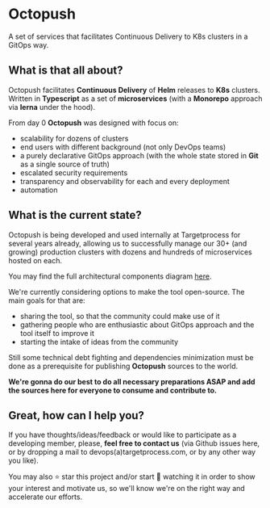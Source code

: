 # Octopush
A set of services that facilitates Continuous Delivery to K8s clusters in a GitOps way.

## What is that all about?
Octopush facilitates **Continuous Delivery** of **Helm** releases to **K8s** clusters.
Written in **Typescript** as a set of **microservices** (with a **Monorepo** approach via **lerna** under the hood).

From day 0 **Octopush** was designed with focus on:
* scalability for dozens of clusters
* end users with different background (not only DevOps teams)
* a purely declarative GitOps approach (with the whole state stored in **Git** as a single source of truth)
* escalated security requirements
* transparency and observability for each and every deployment
* automation

## What is the current state?
Octopush is being developed and used internally at Targetprocess for several years already,
allowing us to successfully manage our 30+ (and growing) production clusters with dozens and hundreds of microservices hosted on each.

You may find the full architectural components diagram [here](/docs/component_diagram.pdf). 

We're currently considering options to make the tool open-source.
The main goals for that are:
* sharing the tool, so that the community could make use of it
* gathering people who are enthusiastic about GitOps approach and the tool itself to improve it
* starting the intake of ideas from the community

Still some technical debt fighting and dependencies minimization must be done as a prerequisite for publishing **Octopush** sources to the world.

**We're gonna do our best to do all necessary preparations ASAP and add the sources here for everyone to consume and contribute to.**

## Great, how can I help you?
If you have thoughts/ideas/feedback or would like to participate as a developing member, please, **feel free to contact us** (via Github issues here, or by dropping a mail to devops(a)targetprocess.com, or by any other way you like).

You may also ⭐ star this project and/or start 👀 watching it in order to show your interest and motivate us, so we'll know we're on the right way and accelerate our efforts.
